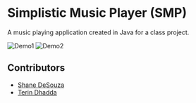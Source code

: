 # Simplistic Music Player (SMP)

A music playing application created in Java for a class project.

![Demo1](https://i.imgur.com/YgJ1v8g.png)
![Demo2](https://i.imgur.com/SuHWJRw.png)

## Contributors
* [Shane DeSouza](https://github.com/ShaneD95)
* [Terin Dhadda](https://github.com/terindhadda)
